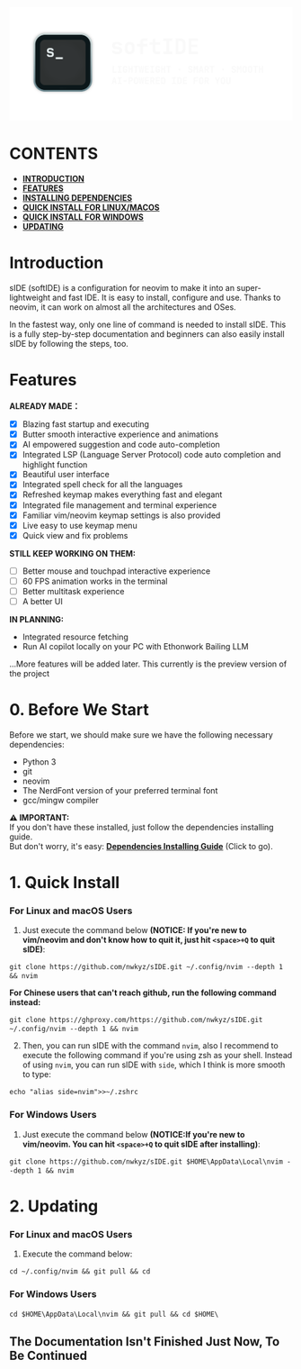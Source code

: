 ![softIDE](https://raw.githubusercontent.com/nwkyz/nwkyz-picbed/main/storage/header.png)

# CONTENTS
* [**INTRODUCTION**](https://github.com/nwkyz/sIDE/tree/main#introduction)
* [**FEATURES**](https://github.com/nwkyz/sIDE/tree/main#features)
* [**INSTALLING DEPENDENCIES**](https://github.com/nwkyz/sIDE/blob/main/.github/INSTALL_DEPENDENCIES.md#dependencies-installing-guide)
* [**QUICK INSTALL FOR LINUX/MACOS**](https://github.com/nwkyz/sIDE/tree/main#for-linux-and-macos-users)
* [**QUICK INSTALL FOR WINDOWS**](https://github.com/nwkyz/sIDE/tree/main#for-windows-users)
* [**UPDATING**](https://github.com/nwkyz/sIDE/tree/main#2-updating)

# Introduction
sIDE (softIDE) is a configuration for neovim to make it into an super-lightweight and fast IDE. It is easy to install, configure and use. Thanks to neovim, it can work on almost all the architectures and OSes.

In the fastest way, only one line of command is needed to install sIDE. This is a fully step-by-step documentation and beginners can also easily install sIDE by following the steps, too.

# Features
**ALREADY MADE：**
* [x] Blazing fast startup and executing
* [x] Butter smooth interactive experience and animations
* [x] AI empowered suggestion and code auto-completion
* [x] Integrated LSP (Language Server Protocol) code auto completion and highlight function
* [x] Beautiful user interface
* [x] Integrated spell check for all the languages
* [x] Refreshed keymap makes everything fast and elegant
* [x] Integrated file management and terminal experience
* [x] Familiar vim/neovim keymap settings is also provided
* [x] Live easy to use keymap menu
* [x] Quick view and fix problems

**STILL KEEP WORKING ON THEM:**
* [ ] Better mouse and touchpad interactive experience
* [ ] 60 FPS animation works in the terminal
* [ ] Better multitask experience
* [ ] A better UI

**IN PLANNING:**
* Integrated resource fetching
* Run AI copilot locally on your PC with Ethonwork Bailing LLM 

...More features will be added later. This currently is the preview version of the project

# 0. Before We Start
Before we start, we should make sure we have the following necessary dependencies:
* Python 3
* git
* neovim
* The NerdFont version of your preferred terminal font
* gcc/mingw compiler

**⚠️  IMPORTANT:**  
If you don't have these installed, just follow the dependencies installing guide.  
But don't worry, it's easy: [**Dependencies Installing Guide**](./INSTALL_DEPENDENCIES.md) (Click to go).

# 1. Quick Install
### For Linux and macOS Users
1. Just execute the command below **(NOTICE: If you're new to vim/neovim and don't know how to quit it, just hit `<space>+Q` to quit sIDE)**:
```
git clone https://github.com/nwkyz/sIDE.git ~/.config/nvim --depth 1 && nvim
```
 **For Chinese users that can't reach github, run the following command instead:**
```
git clone https://ghproxy.com/https://github.com/nwkyz/sIDE.git ~/.config/nvim --depth 1 && nvim
```
2. Then, you can run sIDE with the command `nvim`, also I recommend to execute the following command if you're using zsh as your shell. Instead of using `nvim`, you can run sIDE with `side`, which I think is more smooth to type:
```
echo "alias side=nvim">>~/.zshrc
```

### For Windows Users
1. Just execute the command below **(NOTICE:If you're new to vim/neovim. You can hit `<space>+Q` to quit sIDE after installing)**:
```
git clone https://github.com/nwkyz/sIDE.git $HOME\AppData\Local\nvim --depth 1 && nvim
```

# 2. Updating
### For Linux and macOS Users
1. Execute the command below:
```
cd ~/.config/nvim && git pull && cd
```

### For Windows Users
```
cd $HOME\AppData\Local\nvim && git pull && cd $HOME\
```
## **The Documentation Isn't Finished Just Now, To Be Continued**
